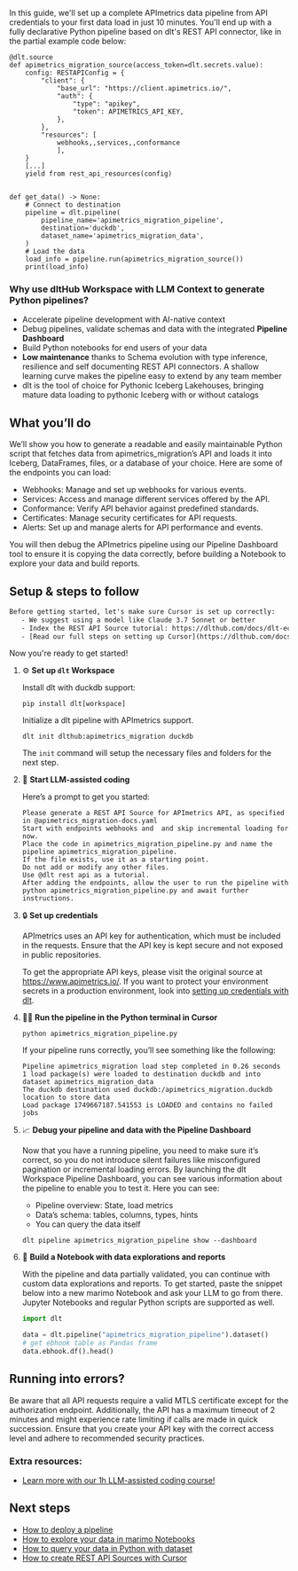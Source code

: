 In this guide, we'll set up a complete APImetrics data pipeline from API credentials to your first data load in just 10 minutes. You'll end up with a fully declarative Python pipeline based on dlt's REST API connector, like in the partial example code below:

```python-outcome
@dlt.source
def apimetrics_migration_source(access_token=dlt.secrets.value):
    config: RESTAPIConfig = {
        "client": {
            "base_url": "https://client.apimetrics.io/",
            "auth": {
                "type": "apikey",
                "token": APIMETRICS_API_KEY,
            },
        },
        "resources": [
            webhooks,,services,,conformance
            ],
    }
    [...]
    yield from rest_api_resources(config)


def get_data() -> None:
    # Connect to destination
    pipeline = dlt.pipeline(
        pipeline_name='apimetrics_migration_pipeline',
        destination='duckdb',
        dataset_name='apimetrics_migration_data', 
    )
    # Load the data
    load_info = pipeline.run(apimetrics_migration_source())
    print(load_info) 
```

### Why use dltHub Workspace with LLM Context to generate Python pipelines?

- Accelerate pipeline development with AI-native context
- Debug pipelines, validate schemas and data with the integrated **Pipeline Dashboard**
- Build Python notebooks for end users of your data
- **Low maintenance** thanks to Schema evolution with type inference, resilience and self documenting REST API connectors. A shallow learning curve makes the pipeline easy to extend by any team member
- dlt is the tool of choice for Pythonic Iceberg Lakehouses, bringing mature data loading to pythonic Iceberg with or without catalogs

## What you’ll do

We’ll show you how to generate a readable and easily maintainable Python script that fetches data from apimetrics_migration’s API and loads it into Iceberg, DataFrames, files, or a database of your choice. Here are some of the endpoints you can load:

- Webhooks: Manage and set up webhooks for various events.
- Services: Access and manage different services offered by the API.
- Conformance: Verify API behavior against predefined standards.
- Certificates: Manage security certificates for API requests.
- Alerts: Set up and manage alerts for API performance and events.

You will then debug the APImetrics pipeline using our Pipeline Dashboard tool to ensure it is copying the data correctly, before building a Notebook to explore your data and build reports.

## Setup & steps to follow

```default
Before getting started, let's make sure Cursor is set up correctly:
   - We suggest using a model like Claude 3.7 Sonnet or better
   - Index the REST API Source tutorial: https://dlthub.com/docs/dlt-ecosystem/verified-sources/rest_api/ and add it to context as **@dlt rest api**
   - [Read our full steps on setting up Cursor](https://dlthub.com/docs/dlt-ecosystem/llm-tooling/cursor-restapi#23-configuring-cursor-with-documentation)
```

Now you're ready to get started!

1. ⚙️ **Set up `dlt` Workspace**
    
    Install dlt with duckdb support:
    ```shell
    pip install dlt[workspace]
    ```

    Initialize a dlt pipeline with APImetrics support.
    ```shell
    dlt init dlthub:apimetrics_migration duckdb
    ```

    The `init` command will setup the necessary files and folders for the next step.
    
2. 🤠 **Start LLM-assisted coding**
    
    Here’s a prompt to get you started:
    
    ```prompt
    Please generate a REST API Source for APImetrics API, as specified in @apimetrics_migration-docs.yaml 
    Start with endpoints webhooks and  and skip incremental loading for now. 
    Place the code in apimetrics_migration_pipeline.py and name the pipeline apimetrics_migration_pipeline. 
    If the file exists, use it as a starting point. 
    Do not add or modify any other files. 
    Use @dlt rest api as a tutorial. 
    After adding the endpoints, allow the user to run the pipeline with python apimetrics_migration_pipeline.py and await further instructions.
    ```

    
3. 🔒 **Set up credentials** 
    
    APImetrics uses an API key for authentication, which must be included in the requests. Ensure that the API key is kept secure and not exposed in public repositories.
    
    To get the appropriate API keys, please visit the original source at https://www.apimetrics.io/.
    If you want to protect your environment secrets in a production environment, look into [setting up credentials with dlt](https://dlthub.com/docs/walkthroughs/add_credentials).
    
4. 🏃‍♀️ **Run the pipeline in the Python terminal in Cursor**
    
    ```shell
    python apimetrics_migration_pipeline.py
    ```
    
    If your pipeline runs correctly, you’ll see something like the following:
    
    ```shell
    Pipeline apimetrics_migration load step completed in 0.26 seconds
    1 load package(s) were loaded to destination duckdb and into dataset apimetrics_migration_data
    The duckdb destination used duckdb:/apimetrics_migration.duckdb location to store data
    Load package 1749667187.541553 is LOADED and contains no failed jobs
    ```
    
5. 📈 **Debug your pipeline and data with the Pipeline Dashboard**

    Now that you have a running pipeline, you need to make sure it’s correct, so you do not introduce silent failures like misconfigured pagination or incremental loading errors. By launching the dlt Workspace Pipeline Dashboard, you can see various information about the pipeline to enable you to test it. Here you can see:
    - Pipeline overview: State, load metrics
    - Data’s schema: tables, columns, types, hints
    - You can query the data itself
    
    ```shell
    dlt pipeline apimetrics_migration_pipeline show --dashboard
    ```
    
6. 🐍 **Build a Notebook with data explorations and reports**

    With the pipeline and data partially validated, you can continue with custom data explorations and reports. To get started, paste the snippet below into a new marimo Notebook and ask your LLM to go from there. Jupyter Notebooks and regular Python scripts are supported as well.

    
    ```python
    import dlt

   data = dlt.pipeline("apimetrics_migration_pipeline").dataset()
   # get ebhook table as Pandas frame
   data.ebhook.df().head()
    ```

## Running into errors?

Be aware that all API requests require a valid MTLS certificate except for the authorization endpoint. Additionally, the API has a maximum timeout of 2 minutes and might experience rate limiting if calls are made in quick succession. Ensure that you create your API key with the correct access level and adhere to recommended security practices.

### Extra resources:

- [Learn more with our 1h LLM-assisted coding course!](https://www.youtube.com/watch?v=GGid70rnJuM)

## Next steps

- [How to deploy a pipeline](https://dlthub.com/docs/walkthroughs/deploy-a-pipeline)
- [How to explore your data in marimo Notebooks](https://dlthub.com/docs/general-usage/dataset-access/marimo)
- [How to query your data in Python with dataset](https://dlthub.com/docs/general-usage/dataset-access/dataset)
- [How to create REST API Sources with Cursor](https://dlthub.com/docs/dlt-ecosystem/llm-tooling/cursor-restapi)